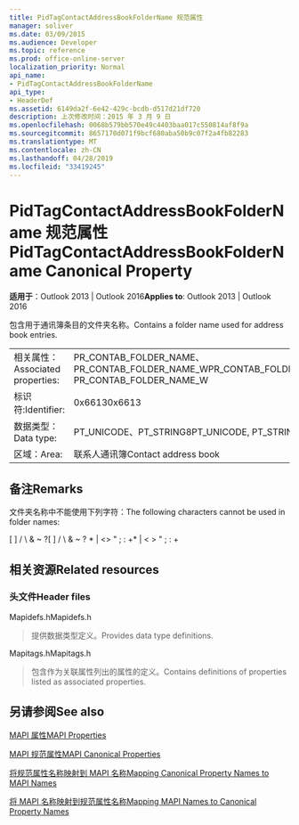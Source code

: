 ```yaml
---
title: PidTagContactAddressBookFolderName 规范属性
manager: soliver
ms.date: 03/09/2015
ms.audience: Developer
ms.topic: reference
ms.prod: office-online-server
localization_priority: Normal
api_name:
- PidTagContactAddressBookFolderName
api_type:
- HeaderDef
ms.assetid: 6149da2f-6e42-429c-bcdb-d517d21df720
description: 上次修改时间：2015 年 3 月 9 日
ms.openlocfilehash: 0068b579bb570e49c4403baa017c550814af8f9a
ms.sourcegitcommit: 8657170d071f9bcf680aba50b9c07f2a4fb82283
ms.translationtype: MT
ms.contentlocale: zh-CN
ms.lasthandoff: 04/28/2019
ms.locfileid: "33419245"
---
```

# <a name="pidtagcontactaddressbookfoldername-canonical-property"></a><span data-ttu-id="498a5-103">PidTagContactAddressBookFolderName 规范属性</span><span class="sxs-lookup"><span data-stu-id="498a5-103">PidTagContactAddressBookFolderName Canonical Property</span></span>

  
  
<span data-ttu-id="498a5-104">**适用于**：Outlook 2013 | Outlook 2016</span><span class="sxs-lookup"><span data-stu-id="498a5-104">**Applies to**: Outlook 2013 | Outlook 2016</span></span> 
  
<span data-ttu-id="498a5-105">包含用于通讯簿条目的文件夹名称。</span><span class="sxs-lookup"><span data-stu-id="498a5-105">Contains a folder name used for address book entries.</span></span>
  
|||
|:-----|:-----|
|<span data-ttu-id="498a5-106">相关属性：</span><span class="sxs-lookup"><span data-stu-id="498a5-106">Associated properties:</span></span>  <br/> |<span data-ttu-id="498a5-107">PR_CONTAB_FOLDER_NAME、PR_CONTAB_FOLDER_NAME_W</span><span class="sxs-lookup"><span data-stu-id="498a5-107">PR_CONTAB_FOLDER_NAME, PR_CONTAB_FOLDER_NAME_W</span></span>  <br/> |
|<span data-ttu-id="498a5-108">标识符:</span><span class="sxs-lookup"><span data-stu-id="498a5-108">Identifier:</span></span>  <br/> |<span data-ttu-id="498a5-109">0x6613</span><span class="sxs-lookup"><span data-stu-id="498a5-109">0x6613</span></span>  <br/> |
|<span data-ttu-id="498a5-110">数据类型：</span><span class="sxs-lookup"><span data-stu-id="498a5-110">Data type:</span></span>  <br/> |<span data-ttu-id="498a5-111">PT_UNICODE、PT_STRING8</span><span class="sxs-lookup"><span data-stu-id="498a5-111">PT_UNICODE, PT_STRING8</span></span>  <br/> |
|<span data-ttu-id="498a5-112">区域：</span><span class="sxs-lookup"><span data-stu-id="498a5-112">Area:</span></span>  <br/> |<span data-ttu-id="498a5-113">联系人通讯簿</span><span class="sxs-lookup"><span data-stu-id="498a5-113">Contact address book</span></span>  <br/> |
   
## <a name="remarks"></a><span data-ttu-id="498a5-114">备注</span><span class="sxs-lookup"><span data-stu-id="498a5-114">Remarks</span></span>

<span data-ttu-id="498a5-115">文件夹名称中不能使用下列字符：</span><span class="sxs-lookup"><span data-stu-id="498a5-115">The following characters cannot be used in folder names:</span></span>
  
<span data-ttu-id="498a5-116">[ ] / \ &amp; ~ ?</span><span class="sxs-lookup"><span data-stu-id="498a5-116">[ ] / \ &amp; ~ ?</span></span> <span data-ttu-id="498a5-117">\* | \<\> " ; : +</span><span class="sxs-lookup"><span data-stu-id="498a5-117">\* | \< \> " ; : +</span></span>
  
## <a name="related-resources"></a><span data-ttu-id="498a5-118">相关资源</span><span class="sxs-lookup"><span data-stu-id="498a5-118">Related resources</span></span>

### <a name="header-files"></a><span data-ttu-id="498a5-119">头文件</span><span class="sxs-lookup"><span data-stu-id="498a5-119">Header files</span></span>

<span data-ttu-id="498a5-120">Mapidefs.h</span><span class="sxs-lookup"><span data-stu-id="498a5-120">Mapidefs.h</span></span>
  
> <span data-ttu-id="498a5-121">提供数据类型定义。</span><span class="sxs-lookup"><span data-stu-id="498a5-121">Provides data type definitions.</span></span>
    
<span data-ttu-id="498a5-122">Mapitags.h</span><span class="sxs-lookup"><span data-stu-id="498a5-122">Mapitags.h</span></span>
  
> <span data-ttu-id="498a5-123">包含作为关联属性列出的属性的定义。</span><span class="sxs-lookup"><span data-stu-id="498a5-123">Contains definitions of properties listed as associated properties.</span></span>
    
## <a name="see-also"></a><span data-ttu-id="498a5-124">另请参阅</span><span class="sxs-lookup"><span data-stu-id="498a5-124">See also</span></span>



[<span data-ttu-id="498a5-125">MAPI 属性</span><span class="sxs-lookup"><span data-stu-id="498a5-125">MAPI Properties</span></span>](mapi-properties.md)
  
[<span data-ttu-id="498a5-126">MAPI 规范属性</span><span class="sxs-lookup"><span data-stu-id="498a5-126">MAPI Canonical Properties</span></span>](mapi-canonical-properties.md)
  
[<span data-ttu-id="498a5-127">将规范属性名称映射到 MAPI 名称</span><span class="sxs-lookup"><span data-stu-id="498a5-127">Mapping Canonical Property Names to MAPI Names</span></span>](mapping-canonical-property-names-to-mapi-names.md)
  
[<span data-ttu-id="498a5-128">将 MAPI 名称映射到规范属性名称</span><span class="sxs-lookup"><span data-stu-id="498a5-128">Mapping MAPI Names to Canonical Property Names</span></span>](mapping-mapi-names-to-canonical-property-names.md)

